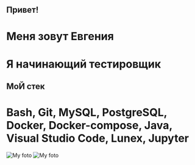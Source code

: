 ## Привет!
# Меня зовут Евгения 
# Я начинающий тестировщик
## МоЙ cтек
# Bash, Git, MySQL, PostgreSQL, Docker, Docker-compose, Java, Visual Studio Code, Lunex, Jupyter


![My foto](pdf)
![My foto](pdf)
